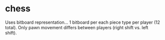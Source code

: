# chess
Uses bitboard representation... 1 bitboard per each piece type per player (12 total). Only pawn movement differs between players (right shift vs. left shift).
